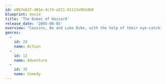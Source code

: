 ```yaml
---
id: e0b7e63f-d81e-4c74-a211-01111e0b2db9
blueprint: movie
title: 'The Dukes of Hazzard'
release_date: '2005-08-05'
overview: "Cousins, Bo and Luke Duke, with the help of their eye-catching cousin, Daisy and moonshine-running Uncle Jesse, try and save the family farm from being destroyed by Hazzard County's corrupt commissioner, Boss Hogg. Their efforts constantly find the 'Duke Boys' eluding authorities in 'The General Lee', their 1969 orange Dodge Charger that keeps them one step ahead of the dimwitted antics of the small southern town's Sheriff, Roscoe P. Coltrane."
genres:
  -
    id: 28
    name: Action
  -
    id: 12
    name: Adventure
  -
    id: 35
    name: Comedy
---
```

